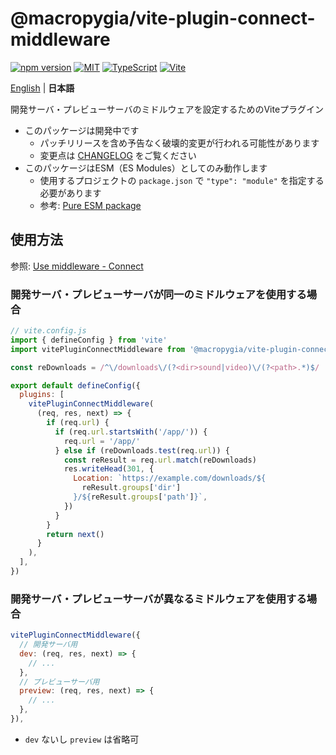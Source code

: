 # @macropygia/vite-plugin-connect-middleware

[![npm version](https://img.shields.io/npm/v/@macropygia/vite-plugin-connect-middleware.svg?style=flat-square)](https://www.npmjs.com/package/@macropygia/vite-plugin-connect-middleware)
[![MIT](https://img.shields.io/npm/l/@macropygia/vite-plugin-connect-middleware?style=flat-square)](./LICENSE)
[![TypeScript](https://img.shields.io/badge/TypeScript-3178c6?style=flat-square&logo=typescript&logoColor=white)](https://www.typescriptlang.org/)
[![Vite](https://img.shields.io/badge/Vite-646cff?style=flat-square&logo=Vite&logoColor=white)](https://vitejs.dev/)

[English](README.md) | **日本語**

開発サーバ・プレビューサーバのミドルウェアを設定するためのViteプラグイン

- このパッケージは開発中です
    - パッチリリースを含め予告なく破壊的変更が行われる可能性があります
    - 変更点は [CHANGELOG](CHANGELOG.md) をご覧ください
- このパッケージはESM（ES Modules）としてのみ動作します
    - 使用するプロジェクトの `package.json` で `"type": "module"` を指定する必要があります
    - 参考: [Pure ESM package](https://gist.github.com/sindresorhus/a39789f98801d908bbc7ff3ecc99d99c)

## 使用方法

参照: [Use middleware - Connect](https://github.com/senchalabs/connect#use-middleware)

### 開発サーバ・プレビューサーバが同一のミドルウェアを使用する場合

```js
// vite.config.js
import { defineConfig } from 'vite'
import vitePluginConnectMiddleware from '@macropygia/vite-plugin-connect-middleware'

const reDownloads = /^\/downloads\/(?<dir>sound|video)\/(?<path>.*)$/

export default defineConfig({
  plugins: [
    vitePluginConnectMiddleware(
      (req, res, next) => {
        if (req.url) {
          if (req.url.startsWith('/app/')) {
            req.url = '/app/'
          } else if (reDownloads.test(req.url)) {
            const reResult = req.url.match(reDownloads)
            res.writeHead(301, {
              Location: `https://example.com/downloads/${
                reResult.groups['dir']
              }/${reResult.groups['path']}`,
            })
          }
        }
        return next()
      }
    ),
  ],
})
```

### 開発サーバ・プレビューサーバが異なるミドルウェアを使用する場合

```js
vitePluginConnectMiddleware({
  // 開発サーバ用
  dev: (req, res, next) => {
    // ...
  },
  // プレビューサーバ用
  preview: (req, res, next) => {
    // ...
  },
}),
```

- `dev` ないし `preview` は省略可
